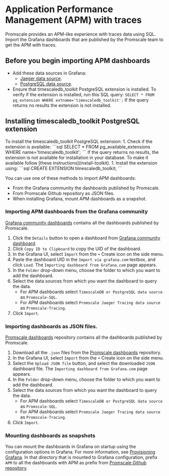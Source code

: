 # Application Performance Management (APM) with traces

Promscale provides an APM-like experience with traces data using SQL. Import the 
Grafana dashboards that are published by the Promscale team to get the APM 
with traces.

## Before you begin importing APM dashboards
* Add these data sources in Grafana:
    * [Jaeger data source][promscale-as-jaeger].
    * [PostgreSQL data source][promscale-as-postgresql].   
* Ensure that timescaledb_toolkit PostgreSQL extension is installed.
  To verify if the extension is installed, run this SQL query:
  `SELECT * FROM pg_extension WHERE extname='timescaledb_toolkit';` 
  If the query returns no results the extension is not installed.

## Installing timescaledb_toolkit PostgreSQL extension
<procedure> 
To install the timescaledb_toolkit PostgreSQL extension:
1. Check if the extension is available:
   ```sql
   SELECT * FROM pg_available_extensions WHERE name='timescaledb_toolkit';
   ```
   <highlight type="note"> 
   If the query returns no results, the extension is not available for installation
   in your database. To make it available follow [these
   instructions](install-toolkit). 
   </highlight>
1. Install the extension using:
   ```sql
   CREATE EXTENSION timescaledb_toolkit;
   ```
</procedure>

You can use one of these methods to import APM dashboards:

*  From the Grafana community the dashboards published by Promscale.
*  From Promscale Github repository as JSON files.
*  When installing Grafana, mount APM dashboards as a snapshot.

### Importing APM dashboards from the Grafana community

[Grafana community dashboards](promscale-grafana-dashboards) contains all the
dashboards published by Promscale. 

<procedure>

1.  Click the `Details` button to open a dashboard from [Grafana community
    dashboard](promscale-grafana-dashboards). 
1.  Click `Copy ID to Clipboard` to copy the UID of the dashboard.
1.  In the Grafana UI, select `Import` from the `+` Create icon on the side
    menu.
1.  Paste the dashboard UID in the `Import via grafana.com` textbox, and click
    `Load`. The `Importing dashboard from Grafana.com` page appears.
1.  In  the `Folder` drop-down menu, choose the folder to which you want to add
    the dashboard.
1.  Select the data sources from which you want the dashboard to query the data.
    * For APM dashboards select `TimescaleDB or PostgreSQL data source` as
      `Promscale-SQL`.
    * For APM dashboards select `Promscale Jaeger Tracing data source` as
      `Promscale-Tracing`.
1.  Click `Import`.

</procedure>

### Importing dashboards as JSON files.

[Promscale dashboards](promscale-github-dashboards) repository contains all the
dashboards published by Promscale. 

<procedure>

1.  Download all the `.json` files from the [Promscale
    dashboards](promscle-github-dashboards) repository.
1.  In the Grafana UI, select `Import` from the `+` Create icon on the side
    menu.
1.  Select the `Upload JSON file` button, and select the downloaded `JSON` dashboard
    file. The `Importing dashboard from Grafana.com` page appears.
1.  In  the `Folder` drop-down menu, choose the folder to which you want to add
    the dashboard.
1.  Select the data sources from which you want the dashboard to query the data.
    * For APM dashboards select `TimescaleDB or PostgreSQL data source` as
      `Promscale-SQL`.
    * For APM dashboards select `Promscale Jaeger Tracing data source` as
      `Promscale-Tracing`.
1.  Click `Import`.

</procedure>

### Mounting dashboards as snapshots

You can mount the dashboards in Grafana on startup using the configuration
options in Grafana. For more information, see [Provisioning Grafana](grafana-dashboard-mounting).
In that directory that is mounted to Grafana configuration, prefix `APM` to all
the dashboards with APM as prefix from [Promscale Github repository](promscale-github-dashboards). 

[promscale-grafana-dashboards]: https://grafana.com/orgs/promscale/dashboards
[promscale-github-dashboards]:
    https://github.com/timescale/promscale/tree/master/docs/mixin/dashboards
[grafana-dashboard-mounting]:
    https://grafana.com/docs/grafana/latest/administration/provisioning/#dashboards
[promscale-as-prometheus]:
    /visualize-data/grafana/#promscale-as-prometheus-datasource
[promscale-as-jaeger]: /visualize-data/grafana/#promscale-as-jaeger-datasource
[promscale-as-postgresql]:
    /visualize-data/grafana/#promscale-as-postgresql-datasource
[install-toolkit]:/timescaledb/latest/how-to-guides/hyperfunctions/install-toolkit
